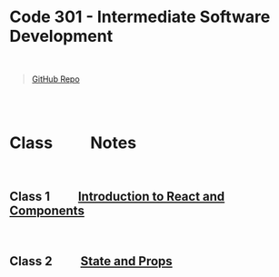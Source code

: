 <br>
<br>


# __Code 301 - Intermediate Software Development__


<br>


> [GitHub Repo](https://github.com/Slow-Res/my-notes)

<br>
<br>

# Class   &nbsp; &nbsp;&nbsp; &nbsp; &nbsp;    Notes

<br>

##  Class 1    &nbsp; &nbsp;&nbsp; &nbsp; &nbsp;     [ Introduction to React and Components](React.md)

<br>

##  Class 2    &nbsp; &nbsp;&nbsp; &nbsp; &nbsp;     [ State and Props](ReactProps.md)
